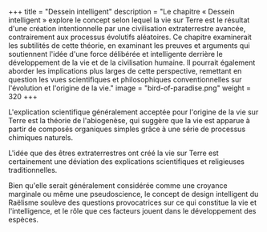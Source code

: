 +++
title = "Dessein intelligent"
description = "Le chapitre « Dessein intelligent » explore le concept selon lequel la vie sur Terre est le résultat d'une création intentionnelle par une civilisation extraterrestre avancée, contrairement aux processus évolutifs aléatoires. Ce chapitre examinerait les subtilités de cette théorie, en examinant les preuves et arguments qui soutiennent l'idée d'une force délibérée et intelligente derrière le développement de la vie et de la civilisation humaine. Il pourrait également aborder les implications plus larges de cette perspective, remettant en question les vues scientifiques et philosophiques conventionnelles sur l'évolution et l'origine de la vie."
image = "bird-of-paradise.png"
weight = 320
+++

L'explication scientifique généralement acceptée pour l'origine de la vie sur Terre est la théorie de l'abiogenèse, qui suggère que la vie est apparue à partir de composés organiques simples grâce à une série de processus chimiques naturels.

L'idée que des êtres extraterrestres ont créé la vie sur Terre est certainement une déviation des explications scientifiques et religieuses traditionnelles.

Bien qu'elle serait généralement considérée comme une croyance marginale ou même une pseudoscience, le concept de design intelligent du Raëlisme soulève des questions provocatrices sur ce qui constitue la vie et l'intelligence, et le rôle que ces facteurs jouent dans le développement des espèces.